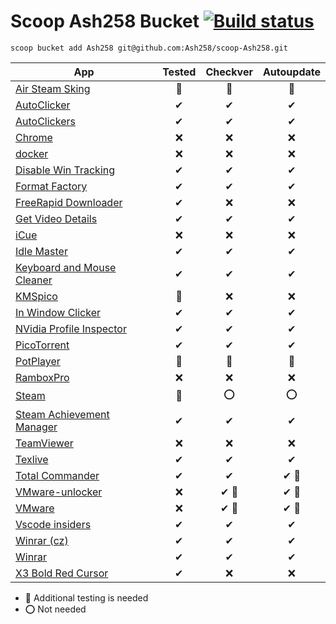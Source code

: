 # Scoop Ash258 Bucket [![Build status](https://ci.appveyor.com/api/projects/status/rfexd4x83q5thr55?svg=true)](https://ci.appveyor.com/project/Ash258/scoop-ash258)

`scoop bucket add Ash258 git@github.com:Ash258/scoop-Ash258.git`

| App                                                | Tested | Checkver | Autoupdate |
| -------------------------------------------------- | :----: | :------: | :--------: |
| [Air Steam Sking](./AirForSteam.json)              | 💯     | 💯       | 💯         |
| [AutoClicker](./AutoClicker.json)                  | ✔      | ✔        | ✔          |
| [AutoClickers](./AutoClickers.json)                | ✔      | ✔        | ✔          |
| [Chrome](./Chrome.json)                            | ❌      | ❌        | ❌          |
| [docker](./docker.json)                            | ❌      | ❌        | ❌          |
| [Disable Win Tracking](./DWT.json)                 | ✔      | ✔        | ✔          |
| [Format Factory](./FormatFactory.json)             | ✔      | ✔        | ✔          |
| [FreeRapid Downloader](./FRD.json)                 | ✔      | ❌        | ❌          |
| [Get Video Details](./GVD.json)                    | ✔      | ✔        | ✔          |
| [iCue](./iCue.json)                                | ❌      | ❌        | ❌          |
| [Idle Master](./IdleMaster.json)                   | ✔      | ✔        | ✔          |
| [Keyboard and Mouse Cleaner](./KMCleaner.json)     | ✔      | ✔        | ✔          |
| [KMSpico](./KMS.json)                              | 💯     | ❌        | ❌          |
| [In Window Clicker](./NIClicker.json)              | ✔      | ✔        | ✔          |
| [NVidia Profile Inspector](./NVidiaInspector.json) | ✔      | ✔        | ✔          |
| [PicoTorrent](./PicoTorrent.json)                  | ✔      | ✔        | ✔          |
| [PotPlayer](./PotPlayer.json)                      | 💯     | 💯       | 💯         |
| [RamboxPro](./RamboxPro.json)                      | ❌      | ❌        | ❌          |
| [Steam](./Steam.json)                              | 💯     | ⭕        | ⭕          |
| [Steam Achievement Manager](./SAM.json)            | ✔      | ✔        | ✔          |
| [TeamViewer](./TeamViewer.json)                    | ❌      | ❌        | ❌          |
| [Texlive](./Texlive.json)                          | ✔      | ✔        | ✔          |
| [Total Commander](./TotalCommander.json)           | ✔      | ✔        | ✔ 🔸       |
| [VMware-unlocker](./VMware-unlocker.json)          | ❌      | ✔ 🔸     | ✔ 🔸       |
| [VMware](./VMware.json)                            | ❌      | ✔ 🔸     | ✔ 🔸       |
| [Vscode insiders](./vscode-insiders.json)          | ✔      | ✔        | ✔          |
| [Winrar (cz)](./Winrar-cz.json)                    | ✔      | ✔        | ✔          |
| [Winrar](./Winrar.json)                            | ✔      | ✔        | ✔          |
| [X3 Bold Red Cursor](./X3.json)                    | ✔      | ❌        | ❌          |

- 🔸 Additional testing is needed
- ⭕ Not needed
